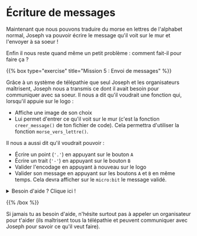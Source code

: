 # Écriture de messages

Maintenant que nous pouvons traduire du morse en lettres de l'alphabet normal,
Joseph va pouvoir écrire le message qu'il voit sur le mur et l'envoyer à sa
soeur ! 

Enfin il nous reste quand même un petit problème : comment fait-il pour faire ça ?

{{% box type="exercise" title="Mission 5 : Envoi de messages" %}}

Grâce à un système de télépathie que seul Joseph et les organisateurs maîtrisent,
Joseph nous a transmis ce dont il avait besoin pour communiquer avec sa soeur.
Il nous a dit qu'il voudrait une fonction qui, lorsqu'il appuie sur le logo :

- Affiche une image de son choix
- Lui permet d'entrer ce qu'il voit sur le mur (c'est la fonction
  `creer_message()` de ton fichier de code). Cela permettra d'utiliser la
  fonction `morse_vers_lettre()`.

Il nous a aussi dit qu'il voudrait pouvoir :

- Écrire un point (`'.'`) en appuyant sur le bouton `A`
- Écrire un trait (`'-'`) en appuyant sur le bouton `B`
- Valider l'encodage en appuyant à nouveau sur le logo
- Valider son message en appuyant sur les boutons `A` et `B` en même temps. Cela
  devra afficher sur le `micro:bit` le message validé.

<details>
<summary>Besoin d'aide ? Clique ici !</summary>

Si tu ne vois pas comment faire, tu peux commencer par répondre à ces questions :

- Comment je récupère et stocke les appuis de Joseph sur les boutons ?
- Comment je détecte si le logo est appuyé ?
- Comment je peux traduire chaque lettre en morse ?
- Comment je peux concaténer des lettres ?

</details>

{{% /box %}}

Si jamais tu as besoin d'aide, n'hésite surtout pas à appeler un organisateur
pour t'aider (ils maîtrisent tous la télépathie et peuvent communiquer avec
Joseph pour savoir ce qu'il veut faire).
